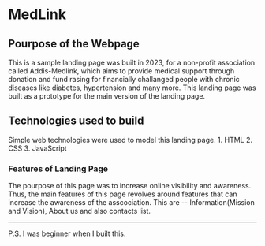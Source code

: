 # MedLink 

## Pourpose of the Webpage
This is a sample landing page was built in 2023, for a non-profit association called Addis-Medlink, which aims to provide medical support through donation and fund rasing for financially challanged people with chronic diseases like diabetes, hypertension and many more. This landing page was built as a prototype for the main version of the landing page. 

## Technologies used to build
Simple web technologies were used to model this landing page.
    1. HTML
    2. CSS
    3. JavaScript

### Features of Landing Page
The pourpose of this page was to increase online visibility and awareness. Thus, the main features of this page revolves around features that can increase the awareness of the asscociation.
This are -- Information(Mission and Vision), About us and also contacts list. 

--- 

P.S. I was beginner when I built this. 

